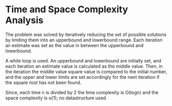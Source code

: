 # Time and Space Complexity Analysis

The problem was solved by iteratively reducing the set of possible solutions by limiting them into an upperbound and lowerbound range. Each iteration an estimate was set as the value in between the upperbound and lowerbound.

A while loop is used. An upperbound and lowerbound are initially set, and each iteration an estimate value is calculated as the middle value. Then, in the iteration the middle value square value is compared to the initial number, and the upper and lower limits are set accordingly for the next iteration if the square root has not been found.

Since, each time n is divided by 2 the time complexity is O(logn) and the space complexity is o(1); no datastructure used.

